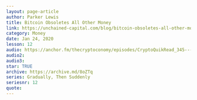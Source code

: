 ```yaml
---
layout: page-article
author: Parker Lewis
title: Bitcoin Obsoletes All Other Money
link: https://unchained-capital.com/blog/bitcoin-obsoletes-all-other-money/
category: Money
date: Jan 24, 2020
lesson: 12
audio: https://anchor.fm/thecryptoconomy/episodes/CryptoQuikRead_345---Bitcoin-Obsoletes-All-Other-Money--Parker-Lewis-eahce1/a-a1cm4bc
audio2: 
audio3: 
star: TRUE
archive: https://archive.md/8oZTq
series: Gradually, Then Suddenly
seriesnr: 12
quote: 
---
```

